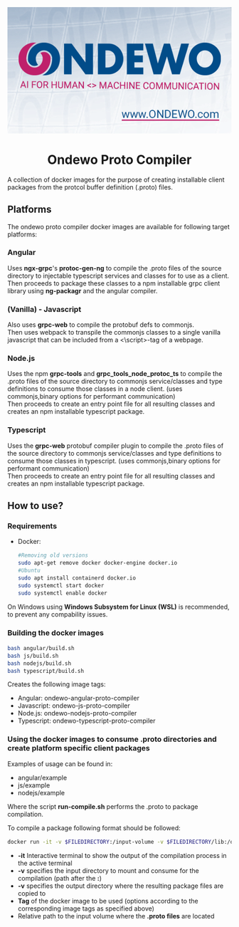 <p align="center">
    <a href="https://www.ondewo.com">
      <img alt="ONDEWO Logo" src="https://raw.githubusercontent.com/ondewo/ondewo-logos/master/github/ondewo_logo_github_2.png"/>
    </a>
  <h1 align="center">
    Ondewo Proto Compiler
  </h1>
</p>

A collection of docker images for the purpose of creating installable client packages from the protcol buffer definition (.proto) files.

## Platforms ##

The ondewo proto compiler docker images are available for following target platforms:

### Angular ###

Uses **ngx-grpc**'s **protoc-gen-ng** to compile the .proto files of the source directory to injectable typescript services and classes for to use as a client.  
Then proceeds to package these classes to a npm installable grpc client library using **ng-packagr** and the angular compiler. 

### (Vanilla) - Javascript ###

Also uses **grpc-web** to compile the protobuf defs to commonjs.  
Then uses webpack to transpile the commonjs classes to a single vanilla javascript that can be included from a <\script>-tag of a webpage.

### Node.js ###

Uses the npm **grpc-tools** and **grpc_tools_node_protoc_ts** to compile the .proto files of the source directory to commonjs service/classes and type definitions to consume those classes in a node client. (uses commonjs,binary options for performant communication)  
Then proceeds to create an entry point file for all resulting classes and creates an npm installable typescript package.

### Typescript ###

Uses the **grpc-web** protobuf compiler plugin to compile the .proto files of the source directory to commonjs service/classes and type definitions to consume those classes in typescript. (uses commonjs,binary options for performant communication)  
Then proceeds to create an entry point file for all resulting classes and creates an npm installable typescript package.

## How to use? ##

### Requirements ###

- Docker:  
   
    ```bash
    #Removing old versions
    sudo apt-get remove docker docker-engine docker.io
    #Ubuntu
    sudo apt install containerd docker.io
    sudo systemctl start docker
    sudo systemctl enable docker
    ```
On Windows using **Windows Subsystem for Linux (WSL)** is recommended, to prevent any compability issues.

### Building the docker images ###

```bash
bash angular/build.sh
bash js/build.sh
bash nodejs/build.sh
bash typescript/build.sh
```
Creates the following image tags:
- Angular:
ondewo-angular-proto-compiler
- Javascript:
ondewo-js-proto-compiler
- Node.js:
ondewo-nodejs-proto-compiler
- Typescript:
ondewo-typescript-proto-compiler

### Using the docker images to consume .proto directories and create platform specific client packages ###

Examples of usage can be found in:  
- angular/example
- js/example
- nodejs/example

Where the script **run-compile.sh** performs the .proto to package compilation.  

To compile a package following format should be followed:

```bash
docker run -it -v $FILEDIRECTORY:/input-volume -v $FILEDIRECTORY/lib:/output-volume ondewo-angular-proto-compiler protos
```
- **-it** Interactive terminal to show the output of the compilation process in the active terminal
- **-v** specifies the input directory to mount and consume for the compilation (path after the **:**)
- **-v** specifies the output directory where the resulting package files are copied to
- **Tag** of the docker image to be used (options according to the corresponding image tags as specified above)
- Relative path to the input volume where the **.proto files** are located
